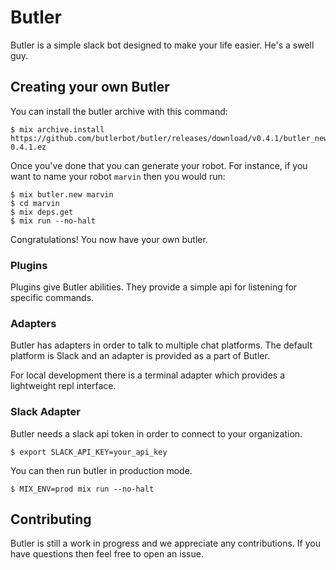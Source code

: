 Butler
======

Butler is a simple slack bot designed to make your life easier.  He's a swell guy.

## Creating your own Butler

You can install the butler archive with this command:

    $ mix archive.install https://github.com/butlerbot/butler/releases/download/v0.4.1/butler_new-0.4.1.ez

Once you've done that you can generate your robot. For instance, if you want
to name your robot `marvin` then you would run:

    $ mix butler.new marvin
    $ cd marvin
    $ mix deps.get
    $ mix run --no-halt

Congratulations! You now have your own butler.

### Plugins

Plugins give Butler abilities. They provide a simple api for listening for
specific commands.

### Adapters

Butler has adapters in order to talk to multiple chat platforms. The default platform
is Slack and an adapter is provided as a part of Butler.

For local development there is a terminal adapter which provides a lightweight
repl interface.

### Slack Adapter

Butler needs a slack api token in order to connect to your organization.

    $ export SLACK_API_KEY=your_api_key

You can then run butler in production mode.

    $ MIX_ENV=prod mix run --no-halt

## Contributing

Butler is still a work in progress and we appreciate any contributions. If you
have questions then feel free to open an issue.

